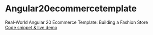 # Angular20ecommercetemplate
Real-World Angular 20 Ecommerce Template: Building a Fashion Store
<br>
[Code snippet & live demo
](http://therichpost.com/real-world-angular-20-ecommerce-template-building-a-fashion-store/)
